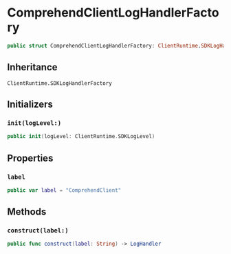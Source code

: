 # ComprehendClientLogHandlerFactory

``` swift
public struct ComprehendClientLogHandlerFactory: ClientRuntime.SDKLogHandlerFactory 
```

## Inheritance

`ClientRuntime.SDKLogHandlerFactory`

## Initializers

### `init(logLevel:)`

``` swift
public init(logLevel: ClientRuntime.SDKLogLevel) 
```

## Properties

### `label`

``` swift
public var label = "ComprehendClient"
```

## Methods

### `construct(label:)`

``` swift
public func construct(label: String) -> LogHandler 
```
